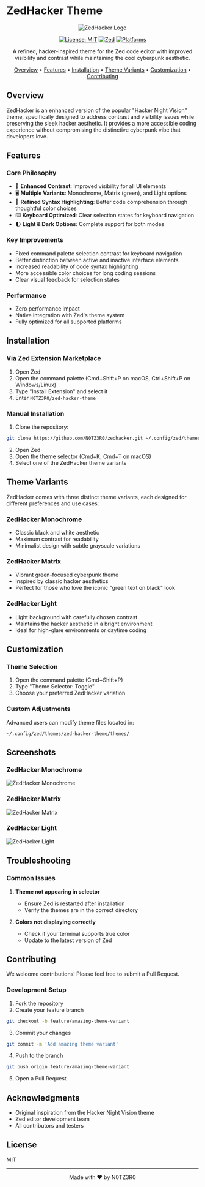 # ZedHacker Theme

<div align="center">

![ZedHacker Logo](assets/zed-hacker.png)

[![License: MIT](https://img.shields.io/badge/License-MIT-yellow.svg)](https://opensource.org/licenses/MIT)
[![Zed](https://img.shields.io/badge/Zed-0.170.0%2B-green.svg)](https://zed.dev/)
[![Platforms](https://img.shields.io/badge/Platform-macOS%20%7C%20Linux%20%7C%20Windows-brightgreen)]()

A refined, hacker-inspired theme for the Zed code editor with improved visibility and contrast while maintaining the cool cyberpunk aesthetic.

[Overview](#overview) •
[Features](#features) •
[Installation](#installation) •
[Theme Variants](#theme-variants) •
[Customization](#customization) •
[Contributing](#contributing)

</div>

## Overview

ZedHacker is an enhanced version of the popular "Hacker Night Vision" theme, specifically designed to address contrast and visibility issues while preserving the sleek hacker aesthetic. It provides a more accessible coding experience without compromising the distinctive cyberpunk vibe that developers love.

## Features

### Core Philosophy
- 🎨 **Enhanced Contrast**: Improved visibility for all UI elements
- 🖥️ **Multiple Variants**: Monochrome, Matrix (green), and Light options
- 🧩 **Refined Syntax Highlighting**: Better code comprehension through thoughtful color choices
- ⌨️ **Keyboard Optimized**: Clear selection states for keyboard navigation
- 🌓 **Light & Dark Options**: Complete support for both modes

### Key Improvements
- Fixed command palette selection contrast for keyboard navigation
- Better distinction between active and inactive interface elements
- Increased readability of code syntax highlighting
- More accessible color choices for long coding sessions
- Clear visual feedback for selection states

### Performance
- Zero performance impact
- Native integration with Zed's theme system
- Fully optimized for all supported platforms

## Installation

### Via Zed Extension Marketplace

1. Open Zed
2. Open the command palette (Cmd+Shift+P on macOS, Ctrl+Shift+P on Windows/Linux)
3. Type "Install Extension" and select it
4. Enter `N0TZ3R0/zed-hacker-theme`

### Manual Installation

1. Clone the repository:
```bash
git clone https://github.com/N0TZ3R0/zedhacker.git ~/.config/zed/themes/zed-hacker-theme
```

2. Open Zed
3. Open the theme selector (Cmd+K, Cmd+T on macOS)
4. Select one of the ZedHacker theme variants

## Theme Variants

ZedHacker comes with three distinct theme variants, each designed for different preferences and use cases:

### ZedHacker Monochrome
- Classic black and white aesthetic
- Maximum contrast for readability
- Minimalist design with subtle grayscale variations

### ZedHacker Matrix
- Vibrant green-focused cyberpunk theme
- Inspired by classic hacker aesthetics
- Perfect for those who love the iconic "green text on black" look

### ZedHacker Light
- Light background with carefully chosen contrast
- Maintains the hacker aesthetic in a bright environment
- Ideal for high-glare environments or daytime coding

## Customization

### Theme Selection

1. Open the command palette (Cmd+Shift+P)
2. Type "Theme Selector: Toggle"
3. Choose your preferred ZedHacker variation

### Custom Adjustments

Advanced users can modify theme files located in:
```
~/.config/zed/themes/zed-hacker-theme/themes/
```

## Screenshots

### ZedHacker Monochrome
![ZedHacker Monochrome](assets/2.png)

### ZedHacker Matrix
![ZedHacker Matrix](assets/1.png)

### ZedHacker Light
![ZedHacker Light](assets/3.png)

## Troubleshooting

### Common Issues

1. **Theme not appearing in selector**
   - Ensure Zed is restarted after installation
   - Verify the themes are in the correct directory

2. **Colors not displaying correctly**
   - Check if your terminal supports true color
   - Update to the latest version of Zed

## Contributing

We welcome contributions! Please feel free to submit a Pull Request.

### Development Setup

1. Fork the repository
2. Create your feature branch
```bash
git checkout -b feature/amazing-theme-variant
```
3. Commit your changes
```bash
git commit -m 'Add amazing theme variant'
```
4. Push to the branch
```bash
git push origin feature/amazing-theme-variant
```
5. Open a Pull Request

## Acknowledgments

- Original inspiration from the Hacker Night Vision theme
- Zed editor development team
- All contributors and testers

## License

MIT

---

<div align="center">
Made with ❤️ by N0TZ3R0
</div>
